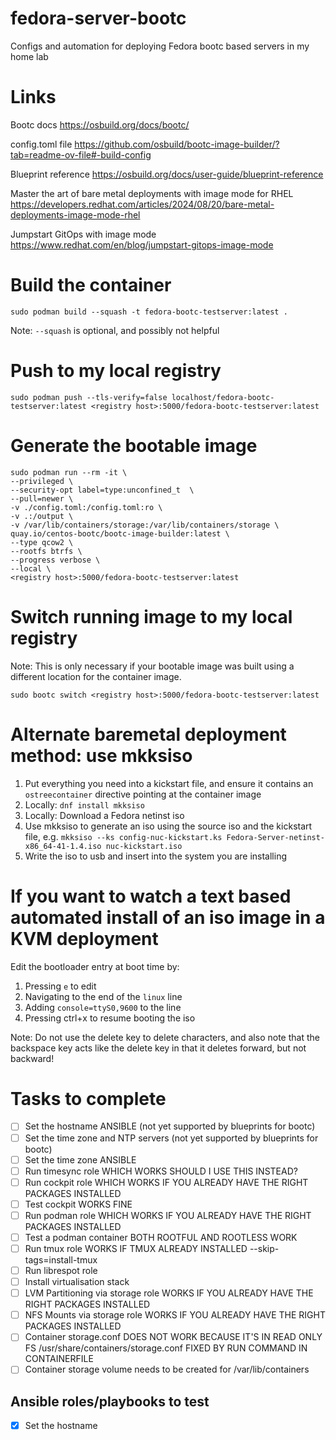 # fedora-server-bootc
Configs and automation for deploying Fedora bootc based servers in my home lab

# Links

Bootc docs
https://osbuild.org/docs/bootc/

config.toml file
https://github.com/osbuild/bootc-image-builder/?tab=readme-ov-file#-build-config

Blueprint reference
https://osbuild.org/docs/user-guide/blueprint-reference

Master the art of bare metal deployments with image mode for RHEL
https://developers.redhat.com/articles/2024/08/20/bare-metal-deployments-image-mode-rhel

Jumpstart GitOps with image mode 
https://www.redhat.com/en/blog/jumpstart-gitops-image-mode

# Build the container

```
sudo podman build --squash -t fedora-bootc-testserver:latest . 
```
Note: `--squash` is optional, and possibly not helpful

# Push to my local registry

```
sudo podman push --tls-verify=false localhost/fedora-bootc-testserver:latest <registry host>:5000/fedora-bootc-testserver:latest
```

# Generate the bootable image

```
sudo podman run --rm -it \
--privileged \
--security-opt label=type:unconfined_t  \
--pull=newer \
-v ./config.toml:/config.toml:ro \
-v .:/output \
-v /var/lib/containers/storage:/var/lib/containers/storage \
quay.io/centos-bootc/bootc-image-builder:latest \
--type qcow2 \
--rootfs btrfs \
--progress verbose \
--local \
<registry host>:5000/fedora-bootc-testserver:latest
```

# Switch running image to my local registry

Note: This is only necessary if your bootable image was built using a different location for the container image.

```
sudo bootc switch <registry host>:5000/fedora-bootc-testserver:latest
```

# Alternate baremetal deployment method: use mkksiso

1. Put everything you need into a kickstart file, and ensure it contains an `ostreecontainer` directive pointing at the container image
2. Locally: `dnf install mkksiso`
3. Locally: Download a Fedora netinst iso
4. Use mkksiso to generate an iso using the source iso and the kickstart file, e.g. 
`mkksiso --ks config-nuc-kickstart.ks Fedora-Server-netinst-x86_64-41-1.4.iso nuc-kickstart.iso`
5. Write the iso to usb and insert into the system you are installing

# If you want to watch a text based automated install of an iso image in a KVM deployment

Edit the bootloader entry at boot time by:
1. Pressing `e` to edit
2. Navigating to the end of the `linux` line
3. Adding `console=ttyS0,9600` to the line
4. Pressing ctrl+x to resume booting the iso

Note: Do not use the delete key to delete characters, and also note that the backspace key acts like the delete key in that it deletes forward, but not backward!

# Tasks to complete

 - [ ] Set the hostname ANSIBLE (not yet supported by blueprints for bootc)
 - [ ] Set the time zone and NTP servers (not yet supported by blueprints for bootc)
 - [ ] Set the time zone ANSIBLE
 - [ ] Run timesync role WHICH WORKS SHOULD I USE THIS INSTEAD?
 - [ ] Run cockpit role WHICH WORKS IF YOU ALREADY HAVE THE RIGHT PACKAGES INSTALLED
 - [ ] Test cockpit WORKS FINE
 - [ ] Run podman role WHICH WORKS IF YOU ALREADY HAVE THE RIGHT PACKAGES INSTALLED
 - [ ] Test a podman container BOTH ROOTFUL AND ROOTLESS WORK
 - [ ] Run tmux role WORKS IF TMUX ALREADY INSTALLED --skip-tags=install-tmux
 - [ ] Run librespot role
 - [ ] Install virtualisation stack
 - [ ] LVM Partitioning via storage role WORKS IF YOU ALREADY HAVE THE RIGHT PACKAGES INSTALLED
 - [ ] NFS Mounts via storage role WORKS IF YOU ALREADY HAVE THE RIGHT PACKAGES INSTALLED
 - [ ] Container storage.conf DOES NOT WORK BECAUSE IT'S IN READ ONLY FS /usr/share/containers/storage.conf FIXED BY RUN COMMAND IN CONTAINERFILE
 - [ ] Container storage volume needs to be created for /var/lib/containers

## Ansible roles/playbooks to test
 - [x] Set the hostname


